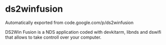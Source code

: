 # ds2winfusion
Automatically exported from code.google.com/p/ds2winfusion

DS2Win Fusion is a NDS application coded with devkitarm, libnds and dswifi that allows to take controll over your computer.
